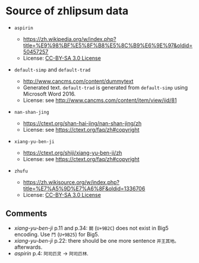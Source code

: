 # Source of zhlipsum data

- `aspirin`
  - <https://zh.wikipedia.org/w/index.php?title=%E9%98%BF%E5%8F%B8%E5%8C%B9%E6%9E%97&oldid=50457257>
  - License: [CC-BY-SA 3.0 License](https://zh.wikipedia.org/zh-cn/Wikipedia%3ACC_BY-SA_3.0%E5%8D%8F%E8%AE%AE%E6%96%87%E6%9C%AC)

- `default-simp` and `default-trad`
  - <http://www.cancms.com/content/dummytext>
  - Generated text. `default-trad` is generated from `default-simp` using Microsoft Word 2016.
  - License: see <http://www.cancms.com/content/item/view/iid/81>

- `nan-shan-jing`
  - <https://ctext.org/shan-hai-jing/nan-shan-jing/zh>
  - License: see <https://ctext.org/faq/zh#copyright>

- `xiang-yu-ben-ji`
  - <https://ctext.org/shiji/xiang-yu-ben-ji/zh>
  - License: see <https://ctext.org/faq/zh#copyright>

- `zhufu`
  - <https://zh.wikisource.org/w/index.php?title=%E7%A5%9D%E7%A6%8F&oldid=1336706>
  - License: [CC-BY-SA 3.0 License](https://zh.wikipedia.org/zh-cn/Wikipedia%3ACC_BY-SA_3.0%E5%8D%8F%E8%AE%AE%E6%96%87%E6%9C%AC)

## Comments

- *xiang-yu-ben-ji* p.11 and p.34: `鬬` (`U+9B2C`) does not exist in Big5 encoding.
  Use `鬥` (`U+9B25`) for Big5.
- *xiang-yu-ben-ji* p.22: there should be one more sentence `并王其地。` afterwards.
- *aspirin* p.4: `阿司匹灵` -> `阿司匹林`.
